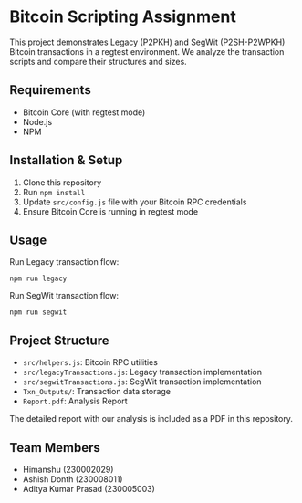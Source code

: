 # Bitcoin Scripting Assignment

This project demonstrates Legacy (P2PKH) and SegWit (P2SH-P2WPKH) Bitcoin transactions in a regtest environment. We analyze the transaction scripts and compare their structures and sizes.

## Requirements

- Bitcoin Core (with regtest mode)
- Node.js
- NPM

## Installation & Setup

1. Clone this repository
2. Run `npm install`
3. Update `src/config.js` file with your Bitcoin RPC credentials
4. Ensure Bitcoin Core is running in regtest mode

## Usage

Run Legacy transaction flow:

```
npm run legacy

```

Run SegWit transaction flow:

```
npm run segwit

```

## Project Structure

- `src/helpers.js`: Bitcoin RPC utilities
- `src/legacyTransactions.js`: Legacy transaction implementation
- `src/segwitTransactions.js`: SegWit transaction implementation
- `Txn_Outputs/`: Transaction data storage
- `Report.pdf`: Analysis Report

The detailed report with our analysis is included as a PDF in this repository.

## Team Members

- Himanshu (230002029)
- Ashish Donth (230008011)
- Aditya Kumar Prasad (230005003)
